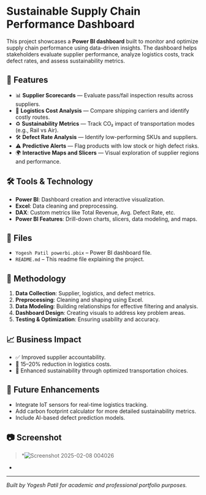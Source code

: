 # Sustainable Supply Chain Performance Dashboard

This project showcases a **Power BI dashboard** built to monitor and optimize supply chain performance using data-driven insights. The dashboard helps stakeholders evaluate supplier performance, analyze logistics costs, track defect rates, and assess sustainability metrics.

## 🚀 Features

- 📊 **Supplier Scorecards** — Evaluate pass/fail inspection results across suppliers.
- 🚚 **Logistics Cost Analysis** — Compare shipping carriers and identify costly routes.
- ♻️ **Sustainability Metrics** — Track CO₂ impact of transportation modes (e.g., Rail vs Air).
- 🛠️ **Defect Rate Analysis** — Identify low-performing SKUs and suppliers.
- ⚠️ **Predictive Alerts** — Flag products with low stock or high defect risks.
- 🌍 **Interactive Maps and Slicers** — Visual exploration of supplier regions and performance.

## 🛠️ Tools & Technology

- **Power BI**: Dashboard creation and interactive visualization.
- **Excel**: Data cleaning and preprocessing.
- **DAX**: Custom metrics like Total Revenue, Avg. Defect Rate, etc.
- **Power BI Features**: Drill-down charts, slicers, data modeling, and maps.

## 📁 Files

- `Yogesh Patil powerbi.pbix` – Power BI dashboard file.
- `README.md` – This readme file explaining the project.

## 🧠 Methodology

1. **Data Collection**: Supplier, logistics, and defect metrics.
2. **Preprocessing**: Cleaning and shaping using Excel.
3. **Data Modeling**: Building relationships for effective filtering and analysis.
4. **Dashboard Design**: Creating visuals to address key problem areas.
5. **Testing & Optimization**: Ensuring usability and accuracy.

## 📈 Business Impact

- ✅ Improved supplier accountability.
- 💸 15–20% reduction in logistics costs.
- 🌿 Enhanced sustainability through optimized transportation choices.

## 🔮 Future Enhancements

- Integrate IoT sensors for real-time logistics tracking.
- Add carbon footprint calculator for more detailed sustainability metrics.
- Include AI-based defect prediction models.

## 📷 Screenshot

> *![Screenshot 2025-02-08 004026](https://github.com/user-attachments/assets/436dfd01-036f-42da-a993-54edf751ec2b)
*

---

*Built by Yogesh Patil for academic and professional portfolio purposes.*
